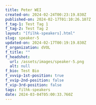 ```yaml
---
title: Peter WEI
created-on: 2024-02-24T00:23:19.830Z
published-on: 2024-02-17T01:10:26.107Z
f_tag-1: Test Tag 1
f_tag-2: Test Tag 2
layout: "[filhk-speakers].html"
slug: speaker-5
updated-on: 2024-02-17T00:19:19.830Z
f_organization: dVOL
f_title: ""
f_headshot:
  url: /assets/images/speaker-5.png
  alt: null
f_bio: Test Bio
f_vvvip-1st-position: true
f_vvip-2nd-position: false
f_vip-3rd-position: false
tags: filhk-speakers
date: 2024-03-04T05:00:33.760Z
---
```

